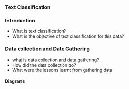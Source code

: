 ### Text Classification
### Introduction
- What is text classification? 
- What is the objective of text classification for this data?

### Data collection and Date Gathering

- what is data collection and data gathering? 
- How did the data collection go? 
- What were the lessons learnt from gathering data 

#### Diagrams
